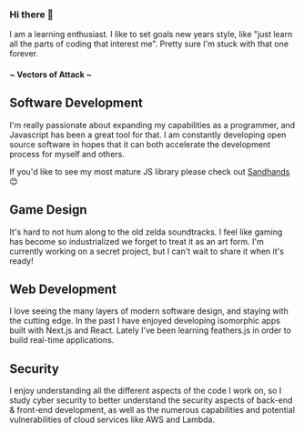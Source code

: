 ### Hi there 👋

I am a learning enthusiast. I like to set goals new years style, like "just learn all the parts of coding that interest me". Pretty sure I'm stuck with that one forever.

#### ~ Vectors of Attack ~
## Software Development 
I'm really passionate about expanding my capabilities as a programmer, and Javascript has been a great tool for that. I am constantly developing open source software in hopes that it can both accelerate the development process for myself and others.

If you'd like to see my most mature JS library please check out [Sandhands](https://github.com/L1lith/Sandhands) 😊
 
 ## Game Design
 It's hard to not hum along to the old zelda soundtracks. I feel like gaming has become so industrialized we forget to treat it as an art form. I'm currently working on a secret project, but I can't wait to share it when it's ready!

## Web Development
I love seeing the many layers of modern software design, and staying with the cutting edge. In the past I have enjoyed developing isomorphic apps built with Next.js and React. Lately I've been learning feathers.js in order to build real-time applications. 

## Security
I enjoy understanding all the different aspects of the code I work on, so I study cyber security to better understand the security aspects of back-end & front-end development, as well as the numerous capabilities and potential vulnerabilities of cloud services like AWS and Lambda.
